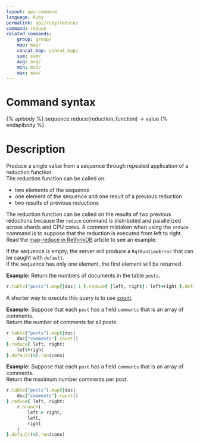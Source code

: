 ```yaml
---
layout: api-command
language: Ruby
permalink: api/ruby/reduce/
command: reduce
related_commands:
    group: group/
    map: map/
    concat_map: concat_map/
    sum: sum/
    avg: avg/
    min: min/
    max: max/
---
```


# Command syntax #

{% apibody %}
sequence.reduce(reduction_function) &rarr; value
{% endapibody %}

# Description #

Produce a single value from a sequence through repeated application of a reduction
function.  
The reduction function can be called on:

- two elements of the sequence
- one element of the sequence and one result of a previous reduction
- two results of previous reductions

The reduction function can be called on the results of two previous reductions because the
`reduce` command is distributed and parallelized across shards and CPU cores. A common
mistaken when using the `reduce` command is to suppose that the reduction is executed
from left to right. Read the [map-reduce in RethinkDB](/docs/map-reduce/) article to
see an example.

If the sequence is empty, the server will produce a `RqlRuntimeError` that can be
caught with `default`.  
If the sequence has only one element, the first element will be returned.


__Example:__ Return the numbers of documents in the table `posts`.

```rb
r.table("posts").map{|doc| 1 }.reduce{ |left, right|: left+right }.default(0).run(conn)
```

A shorter way to execute this query is to use [count](/api/ruby/count).


__Example:__ Suppose that each `post` has a field `comments` that is an array of
comments.  
Return the number of comments for all posts.

```rb
r.table("posts").map{|doc|
    doc["comments"].count()
}.reduce{ left, right:
    left+right
}.default(0).run(conn)
```


__Example:__ Suppose that each `post` has a field `comments` that is an array of
comments.  
Return the maximum number comments per post.

```rb
r.table("posts").map{|doc|
    doc["comments"].count()
}.reduce{ left, right:
    r.branch(
        left > right,
        left,
        right
    )
}.default(0).run(conn)
```
